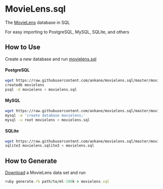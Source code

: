 # MovieLens.sql

The [MovieLens](http://grouplens.org/datasets/movielens/) database in SQL

For easy importing to PostgreSQL, MySQL, SQLite, and others

## How to Use

Create a new database and run [movielens.sql](https://raw.githubusercontent.com/ankane/movielens.sql/master/movielens.sql)

#### PostgreSQL

```sh
wget https://raw.githubusercontent.com/ankane/movielens.sql/master/movielens.sql
createdb movielens
psql -d movielens < movielens.sql
```

#### MySQL

```sh
wget https://raw.githubusercontent.com/ankane/movielens.sql/master/movielens.sql
mysql -e 'create database movielens;'
mysql -u root movielens < movielens.sql
```

#### SQLite

```sh
wget https://raw.githubusercontent.com/ankane/movielens.sql/master/movielens.sql
sqlite3 movielens.sqlite3 < movielens.sql
```

## How to Generate

[Download](http://grouplens.org/datasets/movielens/) a MovieLens data set and run

```ruby
ruby generate.rb path/to/ml-100k > movielens.sql
```
